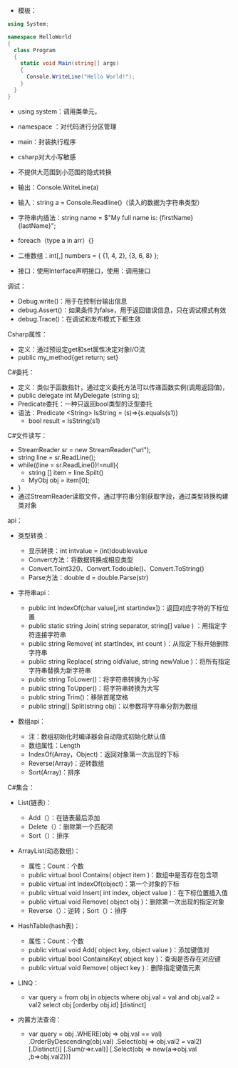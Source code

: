 - 模板：
```csharp
using System;

namespace HelloWorld
{
  class Program
  {
    static void Main(string[] args)
    {
      Console.WriteLine("Hello World!");    
    }
  }
}
```
- using system：调用类单元，
- namespace ：对代码进行分区管理
- main：封装执行程序
- csharp对大小写敏感
- 不提供大范围到小范围的隐式转换

- 输出：Console.WriteLine(a)
- 输入：string a = Console.Readline()（读入的数据为字符串类型）
- 字符串内插法：string name = $"My full name is: {firstName} {lastName}";
- foreach（type a in arr）{}
- 二维数组：int\[,\] numbers = { {1, 4, 2}, {3, 6, 8} };
- 接口：使用Interface声明接口，使用：调用接口

调试：
- Debug.write()：用于在控制台输出信息
- debug.Assert()：如果条件为false，用于返回错误信息，只在调试模式有效
- debug.Trace()：在调试和发布模式下都生效

Csharp属性：
- 定义：通过预设定get和set属性决定对象I/O流
- public my_method{get return; set}

C#委托：
- 定义：类似于函数指针，通过定义委托方法可以传递函数实例(调用返回值)，
- public delegate int MyDelegate (string s);
- Predicate委托：一种只返回bool类型的泛型委托
- 语法：Predicate \<String> IsString = (s)=>{s.equals(s1)}
	- bool result = IsString(s1)

C#文件读写：
- StreamReader sr = new StreamReader("url");
- string line = sr.ReadLine();
- while((line = sr.ReadLine())!=null){
	- string \[] item  = line.Spilt()
	- MyObj obj = item\[0];
- }
- 通过StreamReader读取文件，通过字符串分割获取字段，通过类型转换构建类对象

api：
- 类型转换：
	- 显示转换：int intvalue = (int)doublevalue
	- Convert方法：将数据转换成相应类型
	- Convert.Toint32()、Convert.Todouble()、Convert.ToString()
	- Parse方法：double d = double.Parse(str)


- 字符串api：
	- public int IndexOf(char value\[,int startindex])：返回对应字符的下标位置
	- public static string Join( string separator, string\[] value ) ：用指定字符连接字符串
	- public string Remove( int startIndex, int count )：从指定下标开始删除字符串
	- public string Replace( string oldValue, string newValue )：将所有指定字符串替换为新字符串
	- public string ToLower()：将字符串转换为小写
	- public string ToUpper()：将字符串转换为大写
	- public string Trim()：移除首尾空格
	- public string\[] Split(string obj)：以参数将字符串分割为数组

- 数组api：
	- 注：数组初始化时编译器会自动隐式初始化默认值
	- 数组属性：Length
	- IndexOf(Array，Object)：返回对象第一次出现的下标
	- Reverse(Array)：逆转数组
	- Sort(Array)：排序

C#集合：
- List(链表)：
	- Add（）：在链表最后添加
	- Delete（）：删除第一个匹配项
	- Sort（）：排序
- ArrayList(动态数组)：
	- 属性：Count：个数
	- public virtual bool Contains( object item )：数组中是否存在包含项
	- public virtual int IndexOf(object)：第一个对象的下标
	- public virtual void Insert( int index, object value )：在下标位置插入值
	- public virtual void Remove( object obj )：删除第一次出现的指定对象
	- Reverse（）：逆转；Sort（）：排序
- HashTable(hash表)：
	- 属性：Count：个数
	- public virtual void Add( object key, object value )：添加键值对
	- public virtual bool ContainsKey( object key )：查询是否存在对应键
	- public virtual void Remove( object key )：删除指定键值元素

- LINQ：
	- var query = from obj in objects
				where obj.val = val and obj.val2 = val2
				select obj
				\[orderby obj.id]
				\[distinct]
- 内置方法查询：
	- var query = obj
				.WHERE(obj => obj.val == val)
				.OrderByDescending(obj.val)
				.Select(obj => obj.val2 = val2)
				\[.Distinct()]
				\[.Sum(r=>r.val)]
				\[.Select(obj => new{a=>obj.val ,b=>obj.val2})]
				